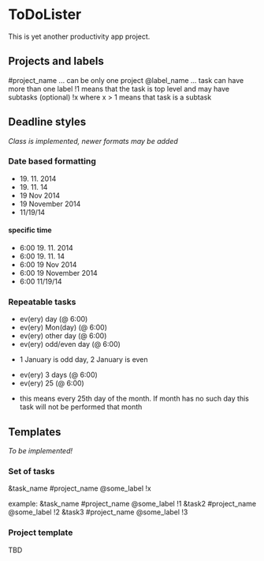 ToDoLister
==========
This is yet another productivity app project.

Projects and labels
-------------------

#project_name ... can be only one project
@label_name ... task can have more than one label
!1 means that the task is top level and may have subtasks (optional)
!x where x > 1 means that task is a subtask


Deadline styles
---------------

*Class is implemented, newer formats may be added*

### Date based formatting

- 19&#46; 11&#46; 2014
- 19&#46; 11&#46; 14
- 19 Nov 2014
- 19 November 2014
- 11/19/14

#### specific time

- 6:00 19. 11. 2014
- 6:00 19. 11. 14
- 6:00 19 Nov 2014
- 6:00 19 November 2014
- 6:00 11/19/14

### Repeatable tasks

- ev(ery) day (@ 6:00)
- ev(ery) Mon(day) (@ 6:00)
- ev(ery) other day (@ 6:00)
- ev(ery) odd/even day (@ 6:00)
 * 1 January is odd day, 2 January is even 
- ev(ery) 3 days (@ 6:00)
- ev(ery) 25 (@ 6:00)
 * this means every 25th day of the month. If month has no such day this task will not be performed that month
 
 Templates
 ---------
 
 *To be implemented!*
 
 ### Set of tasks
 
 &task_name #project_name @some_label !x
 
 example:
 &task_name #project_name @some_label !1
 &task2 #project_name @some_label !2
 &task3 #project_name @some_label !3
 
 
 
 ### Project template
 TBD
 
